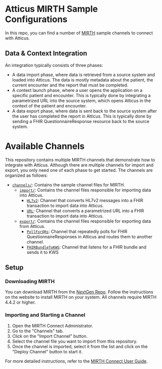# Atticus MIRTH Sample Configurations

In this repo, you can find a number of [MIRTH](https://www.nextgen.com/solutions/interoperability/mirth-integration-engine) sample channels to connect with Atticus.

## Data & Context Integration

An integration typically consists of three phases:
- A data import phase, where data is retrieved from a source system and loaded into Atticus. The data is mostly metadata about the patient, the current encounter and the report that must be completed.
- A context launch phase, where a user opens the application on a specific patient and encounter. This is typically done by integrating a parametrized URL into the source system, which opens Atticus in the context of the patient and encounter.
- A data export phase, where data is sent back to the source system after the user has completed the report in Atticus. This is typically done by sending a FHIR QuestionnaireResponse resource back to the source system.


# Available Channels
This repository contains multiple MIRTH channels that demonstrate how to integrate with Atticus. Although there are multiple channels for import and export, you only need one of each phase to get started. The channels are organized as follows:


- [`channels/`](channels/): Contains the sample channel files for MIRTH.
  - [`import/`](channels/import/): Contains the channel files responsible for importing data into Atticus.
    - [`HL7v2`](channels/import/HL7v2/): Channel that converts HL7v2 messages into a FHIR transaction to import data into Atticus.
    - [`URL`](channels/import/URL/): Channel that converts a parametrized URL into a FHIR transaction to import data into Atticus.
  - [`export/`](channels/export/): Contains the channel files responsible for exporting data from Atticus.
    - [`PollForQRs`](channels/export/PollForQRs/): Channel that repeatedly polls for FHIR QuestionnaireResponses in Atticus and routes them to another channel.
    - [`FHIRBundleToKWS`](channels/export/FHIRBundleToKWS/): Channel that listens for a FHIR bundle and sends it to KWS
## Setup

### Downloading MIRTH

You can download MIRTH from the [NextGen Repo](https://github.com/nextgenhealthcare/connect/releases). Follow the instructions on the website to install MIRTH on your system. All channels require MIRTH 4.4.2 or higher.

### Importing and Starting a Channel

1. Open the MIRTH Connect Administrator.
2. Go to the "Channels" tab.
3. Click on the "Import Channel" button.
4. Select the channel file you want to import from this repository.
5. Once the channel is imported, select it from the list and click on the "Deploy Channel" button to start it.

For more detailed instructions, refer to the [MIRTH Connect User Guide](https://docs.nextgen.com/category/mirth_user_guides).
